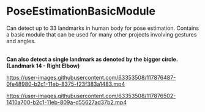 # PoseEstimationBasicModule
Can detect up to 33 landmarks in human body for pose estimation. Contains a basic module that can be used for many other projects involving gestures and angles.
<br><br>

<b>Can also detect a single landmark as denoted by the bigger circle. (Landmark 14 - Right Elbow)</b>


https://user-images.githubusercontent.com/63353508/117876487-0fe48980-b2c1-11eb-8375-f23f383a1483.mp4


https://user-images.githubusercontent.com/63353508/117876502-1410a700-b2c1-11eb-809a-d55627ad37b2.mp4

